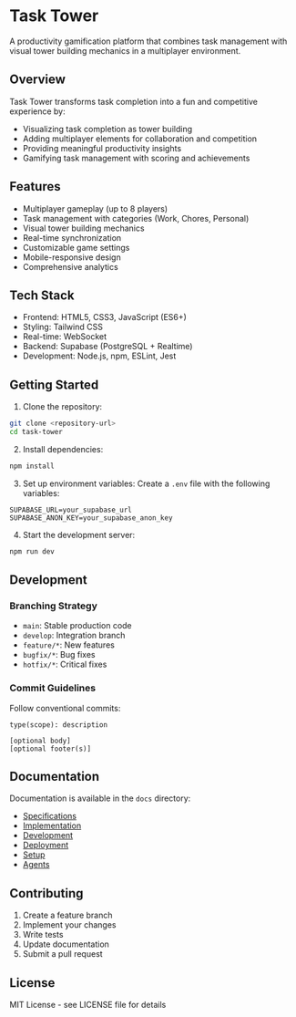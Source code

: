 # Task Tower

A productivity gamification platform that combines task management with visual tower building mechanics in a multiplayer environment.

## Overview

Task Tower transforms task completion into a fun and competitive experience by:
- Visualizing task completion as tower building
- Adding multiplayer elements for collaboration and competition
- Providing meaningful productivity insights
- Gamifying task management with scoring and achievements

## Features

- Multiplayer gameplay (up to 8 players)
- Task management with categories (Work, Chores, Personal)
- Visual tower building mechanics
- Real-time synchronization
- Customizable game settings
- Mobile-responsive design
- Comprehensive analytics

## Tech Stack

- Frontend: HTML5, CSS3, JavaScript (ES6+)
- Styling: Tailwind CSS
- Real-time: WebSocket
- Backend: Supabase (PostgreSQL + Realtime)
- Development: Node.js, npm, ESLint, Jest

## Getting Started

1. Clone the repository:
```bash
git clone <repository-url>
cd task-tower
```

2. Install dependencies:
```bash
npm install
```

3. Set up environment variables:
Create a `.env` file with the following variables:
```
SUPABASE_URL=your_supabase_url
SUPABASE_ANON_KEY=your_supabase_anon_key
```

4. Start the development server:
```bash
npm run dev
```

## Development

### Branching Strategy
- `main`: Stable production code
- `develop`: Integration branch
- `feature/*`: New features
- `bugfix/*`: Bug fixes
- `hotfix/*`: Critical fixes

### Commit Guidelines
Follow conventional commits:
```
type(scope): description

[optional body]
[optional footer(s)]
```

## Documentation

Documentation is available in the `docs` directory:
- [Specifications](docs/specifications/)
- [Implementation](docs/implementation/)
- [Development](docs/development/)
- [Deployment](docs/deployment/)
- [Setup](docs/setup/)
- [Agents](docs/agents/)

## Contributing

1. Create a feature branch
2. Implement your changes
3. Write tests
4. Update documentation
5. Submit a pull request

## License

MIT License - see LICENSE file for details
